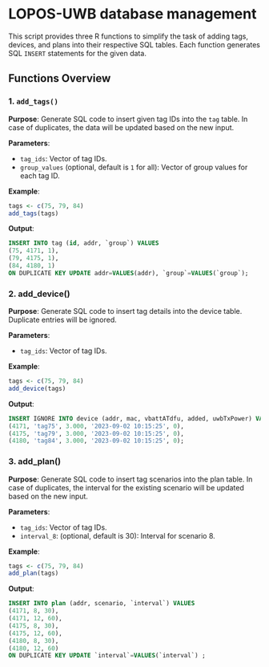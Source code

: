 # LOPOS-UWB database management

This script provides three R functions to simplify the task of adding tags, devices, and plans into their respective SQL tables. Each function generates SQL `INSERT` statements for the given data.

## Functions Overview

### 1. `add_tags()`

**Purpose**: Generate SQL code to insert given tag IDs into the `tag` table. In case of duplicates, the data will be updated based on the new input.

**Parameters**:
- `tag_ids`: Vector of tag IDs.
- `group_values` (optional, default is `1` for all): Vector of group values for each tag ID.

**Example**:
```R
tags <- c(75, 79, 84)
add_tags(tags)
```

**Output**:
```sql
INSERT INTO tag (id, addr, `group`) VALUES
(75, 4171, 1),
(79, 4175, 1),
(84, 4180, 1)
ON DUPLICATE KEY UPDATE addr=VALUES(addr), `group`=VALUES(`group`);
```

### 2. add_device()
**Purpose**: Generate SQL code to insert tag details into the device table. Duplicate entries will be ignored.

**Parameters**:
- `tag_ids`: Vector of tag IDs.

**Example**:
```R
tags <- c(75, 79, 84)
add_device(tags)
```
**Output**:
```sql
INSERT IGNORE INTO device (addr, mac, vbattATdfu, added, uwbTxPower) VALUES
(4171, 'tag75', 3.000, '2023-09-02 10:15:25', 0),
(4175, 'tag79', 3.000, '2023-09-02 10:15:25', 0),
(4180, 'tag84', 3.000, '2023-09-02 10:15:25', 0);
```


### 3. add_plan()
**Purpose**: Generate SQL code to insert tag scenarios into the plan table. In case of duplicates, the interval for the existing scenario will be updated based on the new input.

**Parameters**:
- `tag_ids`: Vector of tag IDs.
- `interval_8`: (optional, default is 30): Interval for scenario 8.

**Example**:
```R
tags <- c(75, 79, 84)
add_plan(tags)
```
**Output**:
```sql
INSERT INTO plan (addr, scenario, `interval`) VALUES
(4171, 8, 30),
(4171, 12, 60),
(4175, 8, 30),
(4175, 12, 60),
(4180, 8, 30),
(4180, 12, 60)
ON DUPLICATE KEY UPDATE `interval`=VALUES(`interval`) ;
```


